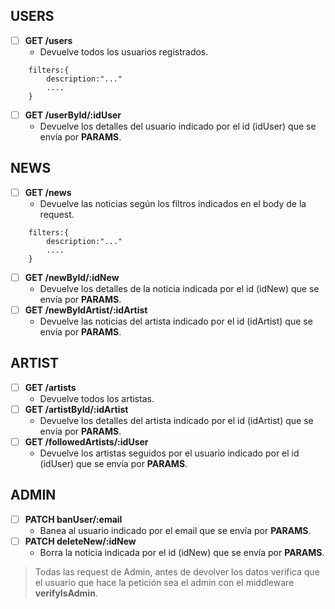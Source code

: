 ## USERS

- [ ] __GET /users__
  - Devuelve todos los usuarios registrados.
```formato
    filters:{
        description:"..."
        ....
    }    
```
- [ ] __GET /userById/:idUser__
  - Devuelve los detalles del usuario indicado por el id (idUser) que se envía por **PARAMS**.

## NEWS

- [ ] __GET /news__ 
  -  Devuelve las noticias según los filtros indicados en el body de la request.
```formato
    filters:{
        description:"..."
        ....
    }    
```
- [ ] __GET /newById/:idNew__
  -  Devuelve los detalles de la noticia indicada por el id (idNew) que se envía por **PARAMS**.
- [ ] __GET /newByIdArtist/:idArtist__
  -  Devuelve las noticias del artista indicado por el id (idArtist) que se envía por **PARAMS**.

## ARTIST

- [ ] __GET /artists__
  -  Devuelve todos los artistas.
- [ ] __GET /artistById/:idArtist__ 
  -  Devuelve los detalles del artista indicado por el id (idArtist) que se envía por **PARAMS**.
- [ ] __GET /followedArtists/:idUser__ 
  -  Devuelve los artistas seguidos por el usuario indicado por el id (idUser) que se envía por **PARAMS**.

## ADMIN

- [ ] __PATCH banUser/:email__
  -  Banea al usuario indicado por el email que se envía por **PARAMS**. 
- [ ] __PATCH deleteNew/:idNew__ 
  -  Borra la noticia indicada por el id (idNew) que se envía por **PARAMS**.

> Todas las request de Admin, antes de devolver los datos verifica que el usuario que hace la petición sea el admin con el middleware **verifyIsAdmin**.









